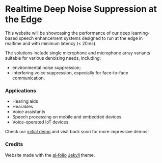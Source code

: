 # Realtime Deep Noise Suppression at the Edge

This website will be showcasing the performance of our deep learning-based
speech enhancement systems designed to run at the edge in realtime and with
minimum latency (< 20ms).

The solutions include single microphone and microphone array variants suitable
for various denoising needs, including:

- environmental noise suppression;
- interfering voice suppression, especially for face-to-face communication.

### Applications

- Hearing aids
- Hearables
- Voice assistants
- Speech processing on mobile and embedded devices
- Voice-operated IoT devices

Check our [initial demo](https://perceptual-objects.github.io/rt_speech_enhancement/projects/1_project/) and visit back soon for more impressive demos!

### Credits

Website made with the [al-folio](https://github.com/alshedivat/al-folio) [Jekyll](https://jekyllrb.com/) theme.
